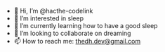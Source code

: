 - 👋 Hi, I’m @hacthe-codelink
- 👀 I’m interested in sleep
- 🌱 I’m currently learning how to have a good sleep
- 💞️ I’m looking to collaborate on dreaming
- 📫 How to reach me: thedh.dev@gmail.com

<!---
hacthe-codelink/hacthe-codelink is a ✨ special ✨ repository because its `README.md` (this file) appears on your GitHub profile.
You can click the Preview link to take a look at your changes.
--->
